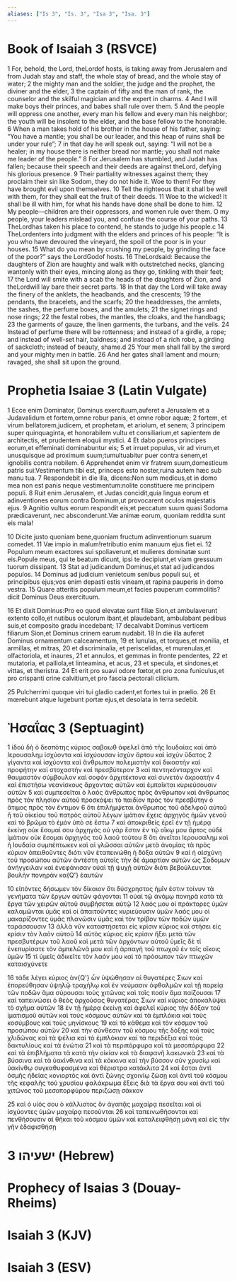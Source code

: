 ```yaml
---
aliases: ["Is 3", "Is. 3", "Isa 3", "Isa. 3"]
---
```



# Book of Isaiah 3 (RSVCE)

1 For, behold, the Lord, theLordof hosts, is taking away from Jerusalem and from Judah stay and staff, the whole stay of bread, and the whole stay of water;
2 the mighty man and the soldier, the judge and the prophet, the diviner and the elder,
3 the captain of fifty and the man of rank, the counselor and the skilful magician and the expert in charms.
4 And I will make boys their princes, and babes shall rule over them.
5 And the people will oppress one another, every man his fellow and every man his neighbor; the youth will be insolent to the elder, and the base fellow to the honorable.
6 When a man takes hold of his brother in the house of his father, saying: “You have a mantle; you shall be our leader, and this heap of ruins shall be under your rule”;
7 in that day he will speak out, saying: “I will not be a healer; in my house there is neither bread nor mantle; you shall not make me leader of the people.”
8 For Jerusalem has stumbled, and Judah has fallen; because their speech and their deeds are against theLord, defying his glorious presence.
9 Their partiality witnesses against them; they proclaim their sin like Sodom, they do not hide it. Woe to them! For they have brought evil upon themselves.
10 Tell the righteous that it shall be well with them, for they shall eat the fruit of their deeds.
11 Woe to the wicked! It shall be ill with him, for what his hands have done shall be done to him.
12 My people—children are their oppressors, and women rule over them. O my people, your leaders mislead you, and confuse the course of your paths.
13 TheLordhas taken his place to contend, he stands to judge his people.c
14 TheLordenters into judgment with the elders and princes of his people: “It is you who have devoured the vineyard, the spoil of the poor is in your houses.
15 What do you mean by crushing my people, by grinding the face of the poor?” says the LordGodof hosts.
16 TheLordsaid: Because the daughters of Zion are haughty and walk with outstretched necks, glancing wantonly with their eyes, mincing along as they go, tinkling with their feet;
17 the Lord will smite with a scab the heads of the daughters of Zion, and theLordwill lay bare their secret parts.
18 In that day the Lord will take away the finery of the anklets, the headbands, and the crescents;
19 the pendants, the bracelets, and the scarfs;
20 the headdresses, the armlets, the sashes, the perfume boxes, and the amulets;
21 the signet rings and nose rings;
22 the festal robes, the mantles, the cloaks, and the handbags;
23 the garments of gauze, the linen garments, the turbans, and the veils.
24 Instead of perfume there will be rottenness; and instead of a girdle, a rope; and instead of well-set hair, baldness; and instead of a rich robe, a girding of sackcloth; instead of beauty, shame.d
25 Your men shall fall by the sword and your mighty men in battle.
26 And her gates shall lament and mourn; ravaged, she shall sit upon the ground.


# Prophetia Isaiae 3 (Latin Vulgate)

1 Ecce enim Dominator, Dominus exercituum,auferet a Jerusalem et a Judavalidum et fortem,omne robur panis, et omne robor aquæ;
2 fortem, et virum bellatorem,judicem, et prophetam, et ariolum, et senem;
3 principem super quinquaginta, et honorabilem vultu et consiliarium,et sapientem de architectis, et prudentem eloquii mystici.
4 Et dabo pueros principes eorum,et effeminati dominabuntur eis;
5 et irruet populus, vir ad virum,et unusquisque ad proximum suum;tumultuabitur puer contra senem,et ignobilis contra nobilem.
6 Apprehendet enim vir fratrem suum,domesticum patris sui:Vestimentum tibi est, princeps esto noster,ruina autem hæc sub manu tua.
7 Respondebit in die illa, dicens:Non sum medicus,et in domo mea non est panis neque vestimentum:nolite constituere me principem populi.
8 Ruit enim Jerusalem, et Judas concidit,quia lingua eorum et adinventiones eorum contra Dominum,ut provocarent oculos majestatis ejus.
9 Agnitio vultus eorum respondit eis;et peccatum suum quasi Sodoma prædicaverunt, nec absconderunt.Væ animæ eorum, quoniam reddita sunt eis mala!

10 Dicite justo quoniam bene,quoniam fructum adinventionum suarum comedet.
11 Væ impio in malum!retributio enim manuum ejus fiet ei.
12 Populum meum exactores sui spoliaverunt,et mulieres dominatæ sunt eis.Popule meus, qui te beatum dicunt, ipsi te decipiunt,et viam gressuum tuorum dissipant.
13 Stat ad judicandum Dominus,et stat ad judicandos populos.
14 Dominus ad judicium venietcum senibus populi sui, et principibus ejus;vos enim depasti estis vineam,et rapina pauperis in domo vestra.
15 Quare atteritis populum meum,et facies pauperum commolitis?dicit Dominus Deus exercituum.

16 Et dixit Dominus:Pro eo quod elevatæ sunt filiæ Sion,et ambulaverunt extento collo,et nutibus oculorum ibant,et plaudebant, ambulabant pedibus suis,et composito gradu incedebant;
17 decalvabit Dominus verticem filiarum Sion,et Dominus crinem earum nudabit.
18 In die illa auferet Dominus ornamentum calceamentum,
19 et lunulas, et torques,et monilia, et armillas, et mitras,
20 et discriminalia, et periscelidas, et murenulas,et olfactoriola, et inaures,
21 et annulos, et gemmas in fronte pendentes,
22 et mutatoria, et palliola,et linteamina, et acus,
23 et specula, et sindones,et vittas, et theristra.
24 Et erit pro suavi odore fœtor,et pro zona funiculus,et pro crispanti crine calvitium,et pro fascia pectorali cilicium.

25 Pulcherrimi quoque viri tui gladio cadent,et fortes tui in prælio.
26 Et mœrebunt atque lugebunt portæ ejus,et desolata in terra sedebit.


# Ἠσαΐας 3 (Septuagint)

1 ἰδοὺ δὴ ὁ δεσπότης κύριος σαβαωθ ἀφελεῖ ἀπὸ τῆς Ιουδαίας καὶ ἀπὸ Ιερουσαλημ ἰσχύοντα καὶ ἰσχύουσαν ἰσχὺν ἄρτου καὶ ἰσχὺν ὕδατος
2 γίγαντα καὶ ἰσχύοντα καὶ ἄνθρωπον πολεμιστὴν καὶ δικαστὴν καὶ προφήτην καὶ στοχαστὴν καὶ πρεσβύτερον
3 καὶ πεντηκόνταρχον καὶ θαυμαστὸν σύμβουλον καὶ σοφὸν ἀρχιτέκτονα καὶ συνετὸν ἀκροατήν
4 καὶ ἐπιστήσω νεανίσκους ἄρχοντας αὐτῶν καὶ ἐμπαῖκται κυριεύσουσιν αὐτῶν
5 καὶ συμπεσεῖται ὁ λαός ἄνθρωπος πρὸς ἄνθρωπον καὶ ἄνθρωπος πρὸς τὸν πλησίον αὐτοῦ προσκόψει τὸ παιδίον πρὸς τὸν πρεσβύτην ὁ ἄτιμος πρὸς τὸν ἔντιμον
6 ὅτι ἐπιλήμψεται ἄνθρωπος τοῦ ἀδελφοῦ αὐτοῦ ἢ τοῦ οἰκείου τοῦ πατρὸς αὐτοῦ λέγων ἱμάτιον ἔχεις ἀρχηγὸς ἡμῶν γενοῦ καὶ τὸ βρῶμα τὸ ἐμὸν ὑπὸ σὲ ἔστω
7 καὶ ἀποκριθεὶς ἐρεῖ ἐν τῇ ἡμέρᾳ ἐκείνῃ οὐκ ἔσομαί σου ἀρχηγός οὐ γὰρ ἔστιν ἐν τῷ οἴκῳ μου ἄρτος οὐδὲ ἱμάτιον οὐκ ἔσομαι ἀρχηγὸς τοῦ λαοῦ τούτου
8 ὅτι ἀνεῖται Ιερουσαλημ καὶ ἡ Ιουδαία συμπέπτωκεν καὶ αἱ γλῶσσαι αὐτῶν μετὰ ἀνομίας τὰ πρὸς κύριον ἀπειθοῦντες διότι νῦν ἐταπεινώθη ἡ δόξα αὐτῶν
9 καὶ ἡ αἰσχύνη τοῦ προσώπου αὐτῶν ἀντέστη αὐτοῖς τὴν δὲ ἁμαρτίαν αὐτῶν ὡς Σοδομων ἀνήγγειλαν καὶ ἐνεφάνισαν οὐαὶ τῇ ψυχῇ αὐτῶν διότι βεβούλευνται βουλὴν πονηρὰν κα{Q'} ἑαυτῶν

10 εἰπόντες δήσωμεν τὸν δίκαιον ὅτι δύσχρηστος ἡμῖν ἐστιν τοίνυν τὰ γενήματα τῶν ἔργων αὐτῶν φάγονται
11 οὐαὶ τῷ ἀνόμῳ πονηρὰ κατὰ τὰ ἔργα τῶν χειρῶν αὐτοῦ συμβήσεται αὐτῷ
12 λαός μου οἱ πράκτορες ὑμῶν καλαμῶνται ὑμᾶς καὶ οἱ ἀπαιτοῦντες κυριεύουσιν ὑμῶν λαός μου οἱ μακαρίζοντες ὑμᾶς πλανῶσιν ὑμᾶς καὶ τὸν τρίβον τῶν ποδῶν ὑμῶν ταράσσουσιν
13 ἀλλὰ νῦν καταστήσεται εἰς κρίσιν κύριος καὶ στήσει εἰς κρίσιν τὸν λαὸν αὐτοῦ
14 αὐτὸς κύριος εἰς κρίσιν ἥξει μετὰ τῶν πρεσβυτέρων τοῦ λαοῦ καὶ μετὰ τῶν ἀρχόντων αὐτοῦ ὑμεῖς δὲ τί ἐνεπυρίσατε τὸν ἀμπελῶνά μου καὶ ἡ ἁρπαγὴ τοῦ πτωχοῦ ἐν τοῖς οἴκοις ὑμῶν
15 τί ὑμεῖς ἀδικεῖτε τὸν λαόν μου καὶ τὸ πρόσωπον τῶν πτωχῶν καταισχύνετε

16 τάδε λέγει κύριος ἀν{Q'} ὧν ὑψώθησαν αἱ θυγατέρες Σιων καὶ ἐπορεύθησαν ὑψηλῷ τραχήλῳ καὶ ἐν νεύμασιν ὀφθαλμῶν καὶ τῇ πορείᾳ τῶν ποδῶν ἅμα σύρουσαι τοὺς χιτῶνας καὶ τοῖς ποσὶν ἅμα παίζουσαι
17 καὶ ταπεινώσει ὁ θεὸς ἀρχούσας θυγατέρας Σιων καὶ κύριος ἀποκαλύψει τὸ σχῆμα αὐτῶν
18 ἐν τῇ ἡμέρᾳ ἐκείνῃ καὶ ἀφελεῖ κύριος τὴν δόξαν τοῦ ἱματισμοῦ αὐτῶν καὶ τοὺς κόσμους αὐτῶν καὶ τὰ ἐμπλόκια καὶ τοὺς κοσύμβους καὶ τοὺς μηνίσκους
19 καὶ τὸ κάθεμα καὶ τὸν κόσμον τοῦ προσώπου αὐτῶν
20 καὶ τὴν σύνθεσιν τοῦ κόσμου τῆς δόξης καὶ τοὺς χλιδῶνας καὶ τὰ ψέλια καὶ τὸ ἐμπλόκιον καὶ τὰ περιδέξια καὶ τοὺς δακτυλίους καὶ τὰ ἐνώτια
21 καὶ τὰ περιπόρφυρα καὶ τὰ μεσοπόρφυρα
22 καὶ τὰ ἐπιβλήματα τὰ κατὰ τὴν οἰκίαν καὶ τὰ διαφανῆ λακωνικὰ
23 καὶ τὰ βύσσινα καὶ τὰ ὑακίνθινα καὶ τὰ κόκκινα καὶ τὴν βύσσον σὺν χρυσίῳ καὶ ὑακίνθῳ συγκαθυφασμένα καὶ θέριστρα κατάκλιτα
24 καὶ ἔσται ἀντὶ ὀσμῆς ἡδείας κονιορτός καὶ ἀντὶ ζώνης σχοινίῳ ζώσῃ καὶ ἀντὶ τοῦ κόσμου τῆς κεφαλῆς τοῦ χρυσίου φαλάκρωμα ἕξεις διὰ τὰ ἔργα σου καὶ ἀντὶ τοῦ χιτῶνος τοῦ μεσοπορφύρου περιζώσῃ σάκκον

25 καὶ ὁ υἱός σου ὁ κάλλιστος ὃν ἀγαπᾷς μαχαίρᾳ πεσεῖται καὶ οἱ ἰσχύοντες ὑμῶν μαχαίρᾳ πεσοῦνται
26 καὶ ταπεινωθήσονται καὶ πενθήσουσιν αἱ θῆκαι τοῦ κόσμου ὑμῶν καὶ καταλειφθήσῃ μόνη καὶ εἰς τὴν γῆν ἐδαφισθήσῃ


# 3 ישעיהו (Hebrew)


# Prophecy of Isaias 3 (Douay-Rheims)


# Isaiah 3 (KJV)


# Isaiah 3 (ESV)

